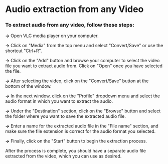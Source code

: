 # Audio extraction from any Video

### To extract audio from any video, follow these steps:

**→**  Open VLC media player on your computer.

**→**  Click on "Media" from the top menu and select 
"Convert/Save" or use the shortcut "Ctrl+R".

**→**  Click on the "Add" button and browse your computer to select the video file you want to extract audio from. Click on "Open" once you have selected the file.

**→**  After selecting the video, click on the "Convert/Save" button at the bottom of the window.

**→**  In the next window, click on the "Profile" dropdown menu and select the audio format in which you want to extract the audio.

**→**  Under the "Destination" section, click on the "Browse" button and select the folder where you want to save the extracted audio file.

**→**  Enter a name for the extracted audio file in the "File name" section, and make sure the file extension is correct for the audio format you selected.

**→**  Finally, click on the "Start" button to begin the extraction process.

After the process is complete, you should have a separate audio file extracted from the video, which you can use as desired.
